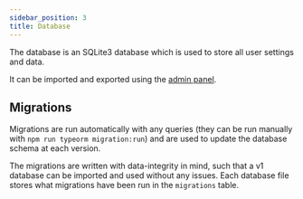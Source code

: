 ```yaml
---
sidebar_position: 3
title: Database
---
```


The database is an SQLite3 database which is used to store all user settings and data. 

It can be imported and exported using the [admin panel](../user-guide/admin/importExport).

## Migrations

Migrations are run automatically with any queries (they can be run manually with `npm run typeorm migration:run`) and are used to update the database schema at each version.

The migrations are written with data-integrity in mind, such that a v1 database can be imported and used without any issues. Each database file stores what migrations have been run in the `migrations` table.